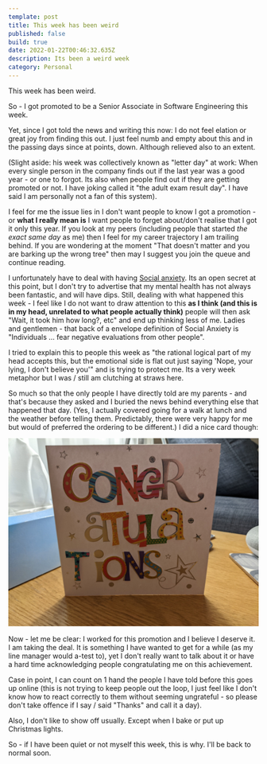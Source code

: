 ```yaml
---
template: post
title: This week has been weird
published: false
build: true
date: 2022-01-22T00:46:32.635Z
description: Its been a weird week
category: Personal
---
```

This week has been weird.

So - I got promoted to be a Senior Associate in Software Engineering this week.

Yet, since I got told the news and writing this now: I do not feel elation or great joy from finding this out. I just feel numb and empty about this and in the passing days since at points, down. Although relieved also to an extent.

(Slight aside: his week was collectively known as "letter day" at work: When every single person in the company finds out if the last year was a good year - or one to forgot. Its also when people find out if they are getting promoted or not. I have joking called it "the adult exam result day". I have said I am personally not a fan of this system).

I feel for me the issue lies in I don't want people to know I got a promotion - or **what I really mean is** I want people to forget about/don't realise that I got it only this year. If you look at my peers (including people that started *the exact same day* as me) then I feel for my career trajectory I am trailing behind. If you are wondering at the moment "That doesn't matter and you are barking up the wrong tree" then may I suggest you join the queue and continue reading.

I unfortunately have to deal with having [Social anxiety](https://en.wikipedia.org/wiki/Social_anxiety_disorder). Its an open secret at this point, but I don't try to advertise that my mental health has not always been fantastic, and will have dips. Still, dealing with what happened this week - I feel like I do not want to draw attention to this **as I think (and this is in my head, unrelated to what people actually think)** people will then ask "Wait, it took him how long?, etc" and end up thinking less of me. Ladies and gentlemen - that back of a envelope definition of Social Anxiety is "Individuals ... fear negative evaluations from other people".

I tried to explain this to people this week as "the rational logical part of my head accepts this, but the emotional side is flat out just saying 'Nope, your lying, I don't believe you'" and is trying to protect me. Its a very week metaphor but I was / still am clutching at straws here.

So much so that the only people I have directly told are my parents - and that's because they asked and I buried the news behind everything else that happened that day. (Yes, I actually covered going for a walk at lunch and the weather before telling them. Predictably, there were very happy for me but would of preferred the ordering to be different.) I did a nice card though:

![](pxl_20220122_004727179.mp.jpg)

Now - let me be clear: I worked for this promotion and I believe I deserve it. I am taking the deal. It is something I have wanted to get for a while (as my line manager would a-test to), yet I don't really want to talk about it or have a hard time acknowledging people congratulating me on this achievement.

Case in point, I can count on 1 hand the people I have told before this goes up online (this is not trying to keep people out the loop, I just feel like I don't know how to react correctly to them without seeming ungrateful - so please don't take offence if I say / said "Thanks" and call it a day).

Also, I don't like to show off usually. Except when I bake or put up Christmas lights.

So - if I have been quiet or not myself this week, this is why. I'll be back to normal soon.
